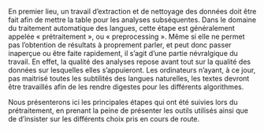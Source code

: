 En premier lieu, un travail d’extraction et de nettoyage des données doit être fait afin de mettre la table pour les analyses subséquentes. Dans le domaine du traitement automatique des langues, cette étape est généralement appelée « prétraitement », ou « preprocessing ». Même si elle ne permet pas l’obtention de résultats à proprement parler, et peut donc passer inaperçue ou être faite rapidement, il s’agit d’une partie névralgique du travail. En effet, la qualité des analyses repose avant tout sur la qualité des données sur lesquelles elles s’appuieront. Les ordinateurs n’ayant, à ce jour, pas maitrisé toutes les subtilités des langues naturelles, les textes devront être travaillés afin de les rendre digestes pour les différents algorithmes.

Nous présenterons ici les principales étapes qui ont été suivies lors du prétraitement, en prenant la peine de présenter les outils utilisés ainsi que de d’insister sur les différents choix pris en cours de route.
